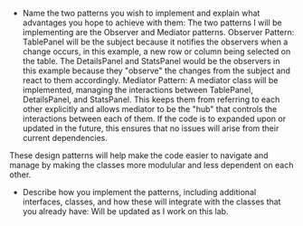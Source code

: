- Name the two patterns you wish to implement and explain what advantages you hope to achieve with them:
The two patterns I will be implementing are the Observer and Mediator patterns.
Observer Pattern:
TablePanel will be the subject because it notifies the observers when a change occurs, in this example, a new row or column being selected on the table. The DetailsPanel and StatsPanel would be the observers in this example because they "observe" the changes from the subject and react to them accordingly.
Mediator Pattern:
A mediator class will be implemented, managing the interactions between TablePanel, DetailsPanel, and StatsPanel. This keeps them from referring to each other explicitly and allows mediator to be the "hub" that controls the interactions between each of them. If the code is to expanded upon or updated in the future, this ensures that no issues will arise from their current dependencies.

These design patterns will help make the code easier to navigate and manage by making the classes more modulular and less dependent on each other.

- Describe how you implement the patterns, including additional interfaces, classes, and how these will integrate with the classes that you already have:
Will be updated as I work on this lab. 
